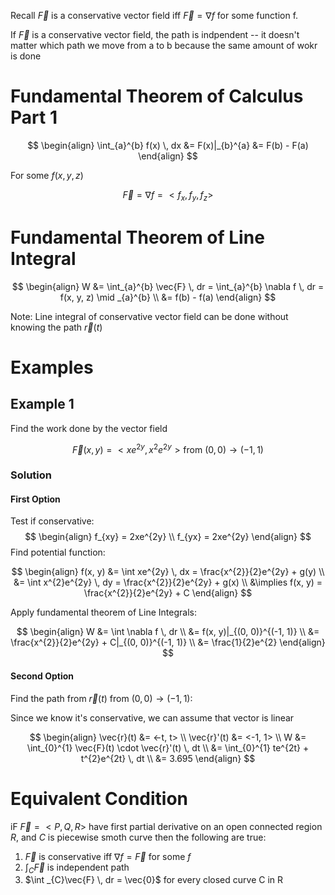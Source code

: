 Recall $\vec{F}$ is a conservative vector field iff $\vec{F}=\nabla f$ for some function f.

If $\vec{F}$ is a conservative vector field, the path is indpendent -- it doesn't matter which path we move from a to b because the same amount of wokr is done

# Fundamental Theorem of Calculus Part 1

$$
\begin{align}
\int_{a}^{b} f(x) \, dx &= F(x)|_{b}^{a} 
&= F(b) - F(a)
\end{align}
$$

For some $f(x, y, z)$

$$
\vec{F} = \nabla f = <f_{x}, f_{y}, f_{z}>
$$

# Fundamental Theorem of Line Integral

$$
\begin{align}
W &= \int_{a}^{b} \vec{F} \, dr = \int_{a}^{b} \nabla f \, dr = f(x, y, z) \mid _{a}^{b} \\
&= f(b) - f(a) 
\end{align}
$$

Note: Line integral of conservative vector field can be done without knowing the path $\vec{r}(t)$

# Examples

## Example 1

Find the work done by the vector field 

$$
\vec{F}(x, y) = <xe^{2y}, x^{2}e^{2y}> \text{from } (0, 0) \to (-1, 1)
$$

### Solution

#### First Option

Test if conservative:
$$
\begin{align}
f_{xy} = 2xe^{2y} \\
f_{yx} = 2xe^{2y}
\end{align}
$$
Find potential function:

$$
\begin{align}
f(x, y) &= \int xe^{2y} \, dx = \frac{x^{2}}{2}e^{2y} + g(y)  \\
&= \int x^{2}e^{2y} \, dy = \frac{x^{2}}{2}e^{2y} + g(x) \\
&\implies f(x, y) = \frac{x^{2}}{2}e^{2y} + C
\end{align}
$$

Apply fundamental theorem of Line Integrals:

$$
\begin{align}
W &= \int \nabla f \, dr  \\
&= f(x, y)|_{(0, 0)}^{(-1, 1)} \\
&= \frac{x^{2}}{2}e^{2y} + C|_{(0, 0)}^{(-1, 1)}  \\
&= \frac{1}{2}e^{2}
\end{align}
$$

#### Second Option

Find the path from $\vec{r}(t)$ from $(0, 0) \to (-1, 1)$:

Since we know it's conservative, we can assume that vector is linear

$$
\begin{align}
\vec{r}(t) &= <-t, t> \\
\vec{r}'(t) &= <-1, 1> \\
W &= \int_{0}^{1} \vec{F}(t) \cdot \vec{r}'(t) \, dt  \\
&= \int_{0}^{1} te^{2t} + t^{2}e^{2t} \, dt \\
&= 3.695 
\end{align}
$$

# Equivalent Condition

iF $\vec{F} = <P, Q, R>$ have first partial derivative on an open connected region $R$, and $C$ is piecewise smoth curve then the following are true:

1. $\vec{F}$ is conservative iff $\nabla f = \vec{F}$ for some $f$
2. $\int _{C} \vec{F}$ is independent path
3. $\int _{C}\vec{F} \, dr = \vec{0}$ for every closed curve C in R